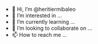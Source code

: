 - 👋 Hi, I’m @heritiermibaleo
- 👀 I’m interested in ...
- 🌱 I’m currently learning ...
- 💞️ I’m looking to collaborate on ...
- 📫 How to reach me ...

<!---
heritiermibaleo/heritiermibaleo is a ✨ special ✨ repository because its `README.md` (this file) appears on your GitHub profile.
You can click the Preview link to take a look at your changes.
--->
